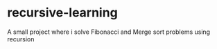 # recursive-learning

A small project where i solve Fibonacci and Merge sort problems using recursion
